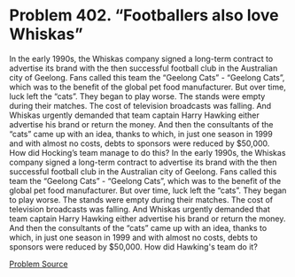 # Problem 402. “Footballers also love Whiskas”

In the early 1990s, the Whiskas company signed a long-term contract to advertise its brand with the then successful football club in the Australian city of Geelong. Fans called this team the “Geelong Cats” - “Geelong Cats”, which was to the benefit of the global pet food manufacturer. But over time, luck left the “cats”. They began to play worse. The stands were empty during their matches. The cost of television broadcasts was falling. And Whiskas urgently demanded that team captain Harry Hawking either advertise his brand or return the money. And then the consultants of the “cats” came up with an idea, thanks to which, in just one season in 1999 and with almost no costs, debts to sponsors were reduced by $50,000. How did Hocking’s team manage to do this? In the early 1990s, the Whiskas company signed a long-term contract to advertise its brand with the then successful football club in the Australian city of Geelong. Fans called this team the “Geelong Cats” - “Geelong Cats”, which was to the benefit of the global pet food manufacturer. But over time, luck left the “cats”. They began to play worse. The stands were empty during their matches. The cost of television broadcasts was falling. And Whiskas urgently demanded that team captain Harry Hawking either advertise his brand or return the money. And then the consultants of the “cats” came up with an idea, thanks to which, in just one season in 1999 and with almost no costs, debts to sponsors were reduced by $50,000. How did Hawking's team do it?

[Problem Source](https://www.trizland.ru/tasks/5720/)